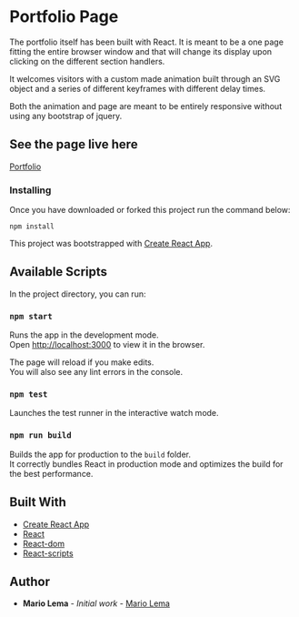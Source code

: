 # Portfolio Page

The portfolio itself has been built with React. It is meant to be a one page fitting the entire browser window and that will change its display upon clicking on the different section handlers.

It welcomes visitors with a custom made animation built through an SVG object and a series of different keyframes with different delay times.

Both the animation and page are meant to be entirely responsive without using any bootstrap of jquery.

## See the page live here

[Portfolio](https://mariolema.github.io/home/)

### Installing

Once you have downloaded or forked this project run the command below:

```
npm install
```

This project was bootstrapped with [Create React App](https://github.com/facebook/create-react-app).

## Available Scripts

In the project directory, you can run:

### `npm start`

Runs the app in the development mode.<br>
Open [http://localhost:3000](http://localhost:3000) to view it in the browser.

The page will reload if you make edits.<br>
You will also see any lint errors in the console.

### `npm test`

Launches the test runner in the interactive watch mode.<br>

### `npm run build`

Builds the app for production to the `build` folder.<br>
It correctly bundles React in production mode and optimizes the build for the best performance.


## Built With


* [Create React App](https://github.com/facebook/create-react-app)
* [React](https://reactjs.org/)
* [React-dom](https://www.npmjs.com/package/react-dom)
* [React-scripts](https://www.npmjs.com/package/react-scripts) 

## Author

* **Mario Lema** - *Initial work* - [Mario Lema](https://github.com/MarioLema)
